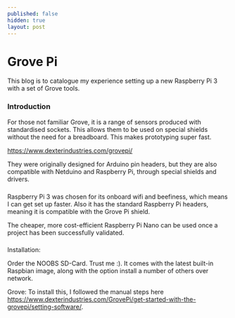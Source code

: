 ```yaml
---
published: false
hidden: true
layout: post
---
```


# Grove Pi

This blog is to catalogue my experience setting up a new Raspberry Pi 3 with a set of Grove tools.

### Introduction

For those not familiar Grove, it is a range of sensors produced with standardised sockets. This allows them to be used on special shields without the need for a breadboard. This makes prototyping super fast.

https://www.dexterindustries.com/grovepi/

They were originally designed for Arduino pin headers, but they are also compatible with Netduino and Raspberry Pi, through special shields and drivers.

###

Raspberry Pi 3 was chosen for its onboard wifi and beefiness, which means I can get set up faster. Also it has the standard Raspberry Pi headers, meaning it is compatible with the Grove Pi shield.

The cheaper, more cost-efficient Raspberry Pi Nano can be used once a project has been successfully validated.

###

Installation:

Order the NOOBS SD-Card. Trust me :). It comes with the latest built-in Raspbian image, along with the option install a number of others over network.

Grove: To install this, I followed the manual steps here https://www.dexterindustries.com/GrovePi/get-started-with-the-grovepi/setting-software/.

